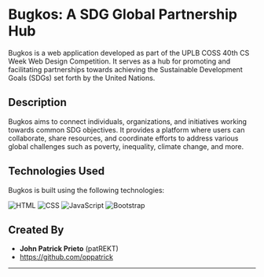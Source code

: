 # Bugkos: A SDG Global Partnership Hub

Bugkos is a web application developed as part of the UPLB COSS 40th CS Week Web Design Competition. It serves as a hub for promoting and facilitating partnerships towards achieving the Sustainable Development Goals (SDGs) set forth by the United Nations. 

## Description

Bugkos aims to connect individuals, organizations, and initiatives working towards common SDG objectives. It provides a platform where users can collaborate, share resources, and coordinate efforts to address various global challenges such as poverty, inequality, climate change, and more.

## Technologies Used

Bugkos is built using the following technologies:

![HTML](https://img.shields.io/badge/HTML-5-orange) ![CSS](https://img.shields.io/badge/CSS-3-blue) ![JavaScript](https://img.shields.io/badge/JavaScript-ES6-yellow) ![Bootstrap](https://img.shields.io/badge/Bootstrap-5-purple)

## Created By

- **John Patrick Prieto** (patREKT)
- https://github.com/oppatrick


---
